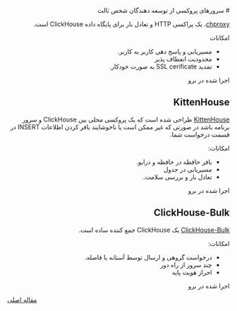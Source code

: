 <div dir="rtl" markdown="1">
# سرورهای پروکسی از توسعه دهندگان شخص ثالث

[chproxy](https://github.com/Vertamedia/chproxy)، یک پراکسی HTTP و تعادل بار برای پایگاه داده ClickHouse است.

امکانات

* مسیریابی و پاسخ دهی کاربر به کاربر.
* محدودیت انعطاف پذیر
* تمدید SSL cerificate به صورت خودکار.

اجرا شده در برو

## KittenHouse

[KittenHouse](https://github.com/VKCOM/kittenhouse) طراحی شده است که یک پروکسی محلی بین ClickHouse و سرور برنامه باشد در صورتی که غیر ممکن است یا ناخوشایند بافر کردن اطلاعات INSERT در قسمت درخواست شما.

امکانات:

* بافر حافظه در حافظه و درایو.
* مسیریابی در جدول
* تعادل بار و بررسی سلامت.

اجرا شده در برو

## ClickHouse-Bulk

[ClickHouse-Bulk](https://github.com/nikepan/clickhouse-bulk) یک ClickHouse جمع کننده ساده است.

امکانات:

* درخواست گروهی و ارسال توسط آستانه یا فاصله.
* چند سرور از راه دور
* احراز هویت پایه

اجرا شده در برو

</div>

[مقاله اصلی](https://clickhouse.yandex/docs/fa/interfaces/third-party/proxy/) <!--hide-->
